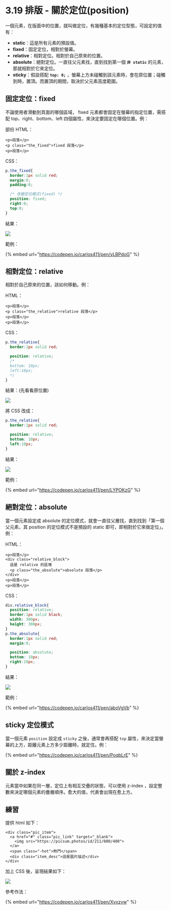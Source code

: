 # 3.19 排版 - 關於定位(position)

一個元素，在版面中的位置，就叫做定位，有幾種基本的定位型態，可設定的值有：

* **static**：這是所有元素的預設值。
* **fixed**：固定定位，相對於螢幕。
* **relative**：相對定位。相對於自己原來的位置。
* **absolute**：絕對定位。一直往父元素找，直到找到第一個 **`非 static`** 的元素，那就相對於它來定位。
* **sticky**：假設搭配 **`top: 0;`** ，螢幕上方未碰觸到該元素時，會在原位置；碰觸到時，置頂。而置頂的期間，取決於父元素高度範圍。



## 固定定位：fixed

不論使用者滑動到頁面的哪個區域， fixed 元素都會固定在螢幕的指定位置，需搭配 top、right、bottom、left 四個屬性，來決定要固定在哪個位置。例：

部份 HTML：

```markup
<p>段落</p>
<p class="the_fixed">fixed 段落</p>
<p>段落</p>
```

CSS：

```css
p.the_fixed{
  border:1px solid red;
  margin:0;
  padding:0;

  /* 改變定位模式(fixed) */
  position: fixed;
  right:0;
  top:0;
}
```

結果：

![](../.gitbook/assets/position\_fixed.png)

範例：

{% embed url="https://codepen.io/carlos411/pen/yLBPdoG" %}



## 相對定位：relative

相對於自己原來的位置，該如何移動。例：

HTML：

```markup
<p>段落</p>
<p class="the_relative">relative 段落</p>
<p>段落</p>
<p>段落</p>
```

CSS：

```css
p.the_relative{
  border:1px solid red;

  position: relative;
  /*
  bottom: 10px;
  left:10px;
  */
}
```

結果：(先看看原位置)

![](../.gitbook/assets/position\_relative1.png)

將 CSS 改成：

```css
p.the_relative{
  border:1px solid red;

  position: relative;
  bottom: 10px;
  left:10px;
}
```

結果：

![](../.gitbook/assets/position\_relative2.png)

範例：

{% embed url="https://codepen.io/carlos411/pen/LYPOKzG" %}

## 絕對定位：absolute

當一個元素設定成 absolute 的定位模式，就會一直往父層找，直到找到「第一個父元素，其 position 的定位模式不是預設的 static 即可，即相對於它來做定位」。例：

HTML：

```markup
<p>段落</p>
<div class="relative_block">
  這是 relative 的區塊
  <p class="the_absolute">absolute 段落</p>
</div>
<p>段落</p>
<p>段落</p>
```

CSS：

```css
div.relative_block{
  position: relative;
  border:1px solid black;
  width: 300px;
  height: 300px;
}
p.the_absolute{
  border:1px solid red;
  margin:0;

  position: absolute;
  bottom: 10px;
  right:10px;
}
```

結果：

![](../.gitbook/assets/position\_absolute.png)

範例：

{% embed url="https://codepen.io/carlos411/pen/aboVgVb" %}

## sticky 定位模式

當一個元素 `position` 設定成 `sticky` 之後，通常會再搭配 `top` 屬性，來決定當螢幕的上方，距離元素上方多少距離時，就定住。例：

{% embed url="https://codepen.io/carlos411/pen/PoqbLrE" %}

## 關於 z-index

元素當中如果在同一層，定位上有相互交疊的狀態，可以使用 z-index ，設定整數來決定哪個元素的疊層順序。愈大的值，代表會出現在愈上方。

## 練習

提供 html 如下：

```markup
<div class="pic_item">
  <a href="#" class="pic_link" target="_blank">
    <img src="https://picsum.photos/id/211/800/400">
  </a>
  <span class="-hot">熱門</span>
  <div class="item_desc">這是圖片描述</div>
</div>
```

加上 CSS 後，呈現結果如下：

![](../.gitbook/assets/position\_practice.png)

參考作法：

{% embed url="https://codepen.io/carlos411/pen/Xvxzvw" %}
